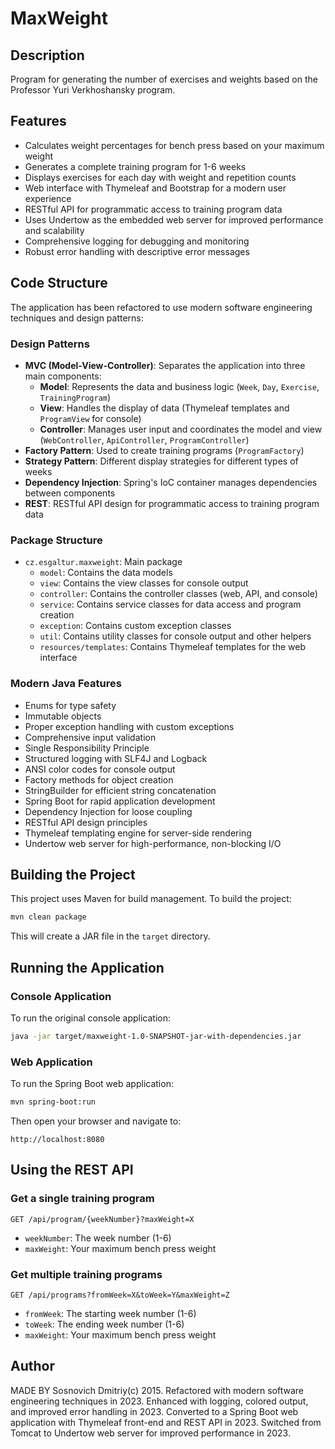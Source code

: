 # MaxWeight

## Description
Program for generating the number of exercises and weights based on the Professor Yuri Verkhoshansky program.

## Features
- Calculates weight percentages for bench press based on your maximum weight
- Generates a complete training program for 1-6 weeks
- Displays exercises for each day with weight and repetition counts
- Web interface with Thymeleaf and Bootstrap for a modern user experience
- RESTful API for programmatic access to training program data
- Uses Undertow as the embedded web server for improved performance and scalability
- Comprehensive logging for debugging and monitoring
- Robust error handling with descriptive error messages

## Code Structure
The application has been refactored to use modern software engineering techniques and design patterns:

### Design Patterns
- **MVC (Model-View-Controller)**: Separates the application into three main components:
  - **Model**: Represents the data and business logic (`Week`, `Day`, `Exercise`, `TrainingProgram`)
  - **View**: Handles the display of data (Thymeleaf templates and `ProgramView` for console)
  - **Controller**: Manages user input and coordinates the model and view (`WebController`, `ApiController`, `ProgramController`)
- **Factory Pattern**: Used to create training programs (`ProgramFactory`)
- **Strategy Pattern**: Different display strategies for different types of weeks
- **Dependency Injection**: Spring's IoC container manages dependencies between components
- **REST**: RESTful API design for programmatic access to training program data

### Package Structure
- `cz.esgaltur.maxweight`: Main package
  - `model`: Contains the data models
  - `view`: Contains the view classes for console output
  - `controller`: Contains the controller classes (web, API, and console)
  - `service`: Contains service classes for data access and program creation
  - `exception`: Contains custom exception classes
  - `util`: Contains utility classes for console output and other helpers
  - `resources/templates`: Contains Thymeleaf templates for the web interface

### Modern Java Features
- Enums for type safety
- Immutable objects
- Proper exception handling with custom exceptions
- Comprehensive input validation
- Single Responsibility Principle
- Structured logging with SLF4J and Logback
- ANSI color codes for console output
- Factory methods for object creation
- StringBuilder for efficient string concatenation
- Spring Boot for rapid application development
- Dependency Injection for loose coupling
- RESTful API design principles
- Thymeleaf templating engine for server-side rendering
- Undertow web server for high-performance, non-blocking I/O

## Building the Project
This project uses Maven for build management. To build the project:

```bash
mvn clean package
```

This will create a JAR file in the `target` directory.

## Running the Application

### Console Application
To run the original console application:

```bash
java -jar target/maxweight-1.0-SNAPSHOT-jar-with-dependencies.jar
```

### Web Application
To run the Spring Boot web application:

```bash
mvn spring-boot:run
```

Then open your browser and navigate to:

```
http://localhost:8080
```

## Using the REST API

### Get a single training program

```
GET /api/program/{weekNumber}?maxWeight=X
```

- `weekNumber`: The week number (1-6)
- `maxWeight`: Your maximum bench press weight

### Get multiple training programs

```
GET /api/programs?fromWeek=X&toWeek=Y&maxWeight=Z
```

- `fromWeek`: The starting week number (1-6)
- `toWeek`: The ending week number (1-6)
- `maxWeight`: Your maximum bench press weight

## Author
MADE BY Sosnovich Dmitriy(с) 2015.
Refactored with modern software engineering techniques in 2023.
Enhanced with logging, colored output, and improved error handling in 2023.
Converted to a Spring Boot web application with Thymeleaf front-end and REST API in 2023.
Switched from Tomcat to Undertow web server for improved performance in 2023.
